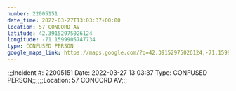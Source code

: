 ```yaml
---
number: 22005151
date_time: 2022-03-27T13:03:37+00:00
location: 57 CONCORD AV
latitude: 42.39152975026124
longitude: -71.1599905747734
type: CONFUSED PERSON
google_maps_link: https://maps.google.com/?q=42.39152975026124,-71.1599905747734
---
```


;;;Incident #: 22005151  Date: 2022-03-27 13:03:37   Type: CONFUSED PERSON;;;;;;Location: 57 CONCORD AV;;;
